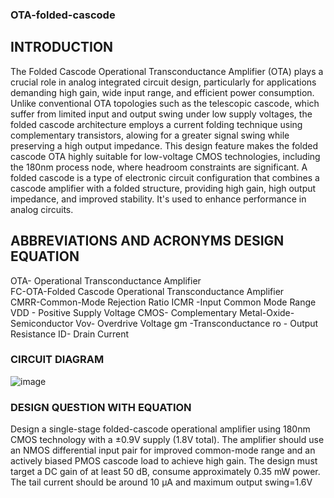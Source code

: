 ### OTA-folded-cascode
<h2>INTRODUCTION</h2>
 The Folded Cascode Operational Transconductance Amplifier (OTA) plays a
 crucial role in analog integrated circuit design, particularly for applications
 demanding high gain, wide input range, and efficient power consumption. Unlike
 conventional OTA topologies such as the telescopic cascode, which suffer from
 limited input and output swing under low supply voltages, the folded cascode
 architecture employs a current folding technique using complementary transistors,
 alowing for a greater signal swing while preserving a high output impedance. This
 design feature makes the folded cascode OTA highly suitable for low-voltage
 CMOS technologies, including the 180nm process node, where headroom
 constraints are significant.
 A folded cascode is a type of electronic circuit configuration that combines a cascode amplifier with a folded structure, providing high gain, high output impedance, and improved stability. It's used to enhance performance in analog circuits.<br>

<h2>ABBREVIATIONS AND ACRONYMS DESIGN EQUATION</h2>
 OTA- Operational Transconductance Amplifier<br>
 FC-OTA-Folded Cascode Operational Transconductance Amplifier<br>
 CMRR-Common-Mode Rejection Ratio
 ICMR -Input Common Mode Range
  VDD - Positive Supply Voltage
 CMOS- Complementary Metal-Oxide-Semiconductor
 Vov- Overdrive Voltage
 gm -Transconductance
 ro - Output Resistance
 ID- Drain Current

  ### CIRCUIT DIAGRAM<br>
  
![image](https://github.com/user-attachments/assets/b1ae6cdf-4e13-46df-8ad6-68240d2f1156)


### DESIGN QUESTION WITH EQUATION<br>
 Design a single-stage folded-cascode operational amplifier using 180nm CMOS
 technology with a ±0.9V supply (1.8V total). The amplifier should use an NMOS
 differential input pair for improved common-mode range and an actively biased
 PMOS cascode load to achieve high gain. The design must target a DC gain
 of at least 50 dB, consume approximately 0.35 mW power. The tail current
 should be around 10 µA and maximum output swing=1.6V

